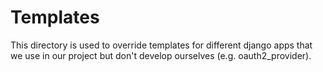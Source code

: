 # Templates

This directory is used to override templates for different django apps that we use in our project but don't develop ourselves (e.g. oauth2_provider).
